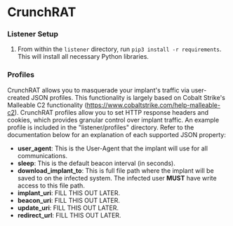 # CrunchRAT

### Listener Setup
1. From within the `listener` directory, run `pip3 install -r requirements`. This will install all necessary Python libraries.


### Profiles
CrunchRAT allows you to masquerade your implant's traffic via user-created JSON profiles. This functionality is largely based on Cobalt Strike's Malleable C2 functionality (https://www.cobaltstrike.com/help-malleable-c2). CrunchRAT profiles allow you to set HTTP response headers and cookies, which provides granular control over implant traffic. An example profile is included in the "listener/profiles" directory. Refer to the documentation below for an explanation of each supported JSON property:

* **user_agent**: This is the User-Agent that the implant will use for all communications.
* **sleep**: This is the default beacon interval (in seconds).
* **download_implant_to**: This is full file path where the implant will be saved to on the infected system. The infected user **MUST** have write access to this file path.
* **implant_uri**: FILL THIS OUT LATER.
* **beacon_uri**: FILL THIS OUT LATER.
* **update_uri**: FILL THIS OUT LATER.
* **redirect_url**: FILL THIS OUT LATER.
